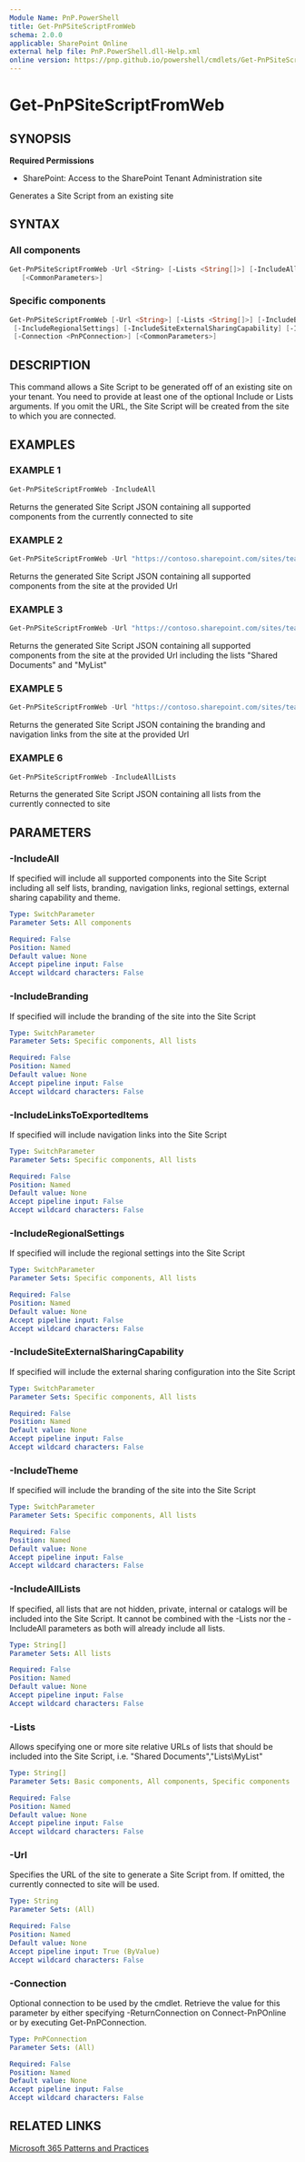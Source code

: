 ```yaml
---
Module Name: PnP.PowerShell
title: Get-PnPSiteScriptFromWeb
schema: 2.0.0
applicable: SharePoint Online
external help file: PnP.PowerShell.dll-Help.xml
online version: https://pnp.github.io/powershell/cmdlets/Get-PnPSiteScriptFromWeb.html
---
```

 
# Get-PnPSiteScriptFromWeb

## SYNOPSIS

**Required Permissions**

* SharePoint: Access to the SharePoint Tenant Administration site

Generates a Site Script from an existing site

## SYNTAX

### All components
```powershell
Get-PnPSiteScriptFromWeb -Url <String> [-Lists <String[]>] [-IncludeAll] [-Connection <PnPConnection>]
   [<CommonParameters>]
```

### Specific components
```powershell
Get-PnPSiteScriptFromWeb [-Url <String>] [-Lists <String[]>] [-IncludeBranding] [-IncludeLinksToExportedItems]
 [-IncludeRegionalSettings] [-IncludeSiteExternalSharingCapability] [-IncludeTheme]
 [-Connection <PnPConnection>] [<CommonParameters>]
```

## DESCRIPTION
This command allows a Site Script to be generated off of an existing site on your tenant. You need to provide at least one of the optional Include or Lists arguments. If you omit the URL, the Site Script will be created from the site to which you are connected.

## EXAMPLES

### EXAMPLE 1
```powershell
Get-PnPSiteScriptFromWeb -IncludeAll
```

Returns the generated Site Script JSON containing all supported components from the currently connected to site

### EXAMPLE 2
```powershell
Get-PnPSiteScriptFromWeb -Url "https://contoso.sharepoint.com/sites/teamsite" -IncludeAll
```

Returns the generated Site Script JSON containing all supported components from the site at the provided Url

### EXAMPLE 3
```powershell
Get-PnPSiteScriptFromWeb -Url "https://contoso.sharepoint.com/sites/teamsite" -IncludeAll -Lists "Shared Documents","Lists\MyList"
```

Returns the generated Site Script JSON containing all supported components from the site at the provided Url including the lists "Shared Documents" and "MyList"

### EXAMPLE 5
```powershell
Get-PnPSiteScriptFromWeb -Url "https://contoso.sharepoint.com/sites/teamsite" -IncludeBranding -IncludeLinksToExportedItems
```

Returns the generated Site Script JSON containing the branding and navigation links from the site at the provided Url

### EXAMPLE 6
```powershell
Get-PnPSiteScriptFromWeb -IncludeAllLists
```

Returns the generated Site Script JSON containing all lists from the currently connected to site

## PARAMETERS

### -IncludeAll
If specified will include all supported components into the Site Script including all self lists, branding, navigation links, regional settings, external sharing capability and theme.

```yaml
Type: SwitchParameter
Parameter Sets: All components

Required: False
Position: Named
Default value: None
Accept pipeline input: False
Accept wildcard characters: False
```

### -IncludeBranding
If specified will include the branding of the site into the Site Script

```yaml
Type: SwitchParameter
Parameter Sets: Specific components, All lists

Required: False
Position: Named
Default value: None
Accept pipeline input: False
Accept wildcard characters: False
```

### -IncludeLinksToExportedItems
If specified will include navigation links into the Site Script

```yaml
Type: SwitchParameter
Parameter Sets: Specific components, All lists

Required: False
Position: Named
Default value: None
Accept pipeline input: False
Accept wildcard characters: False
```

### -IncludeRegionalSettings
If specified will include the regional settings into the Site Script

```yaml
Type: SwitchParameter
Parameter Sets: Specific components, All lists

Required: False
Position: Named
Default value: None
Accept pipeline input: False
Accept wildcard characters: False
```

### -IncludeSiteExternalSharingCapability
If specified will include the external sharing configuration into the Site Script

```yaml
Type: SwitchParameter
Parameter Sets: Specific components, All lists

Required: False
Position: Named
Default value: None
Accept pipeline input: False
Accept wildcard characters: False
```

### -IncludeTheme
If specified will include the branding of the site into the Site Script

```yaml
Type: SwitchParameter
Parameter Sets: Specific components, All lists

Required: False
Position: Named
Default value: None
Accept pipeline input: False
Accept wildcard characters: False
```

### -IncludeAllLists
If specified, all lists that are not hidden, private, internal or catalogs will be included into the Site Script. It cannot be combined with the -Lists nor the -IncludeAll parameters as both will already include all lists.

```yaml
Type: String[]
Parameter Sets: All lists

Required: False
Position: Named
Default value: None
Accept pipeline input: False
Accept wildcard characters: False
```

### -Lists
Allows specifying one or more site relative URLs of lists that should be included into the Site Script, i.e. "Shared Documents","Lists\MyList"

```yaml
Type: String[]
Parameter Sets: Basic components, All components, Specific components

Required: False
Position: Named
Default value: None
Accept pipeline input: False
Accept wildcard characters: False
```

### -Url
Specifies the URL of the site to generate a Site Script from. If omitted, the currently connected to site will be used.

```yaml
Type: String
Parameter Sets: (All)

Required: False
Position: Named
Default value: None
Accept pipeline input: True (ByValue)
Accept wildcard characters: False
```

### -Connection
Optional connection to be used by the cmdlet. Retrieve the value for this parameter by either specifying -ReturnConnection on Connect-PnPOnline or by executing Get-PnPConnection.

```yaml
Type: PnPConnection
Parameter Sets: (All)

Required: False
Position: Named
Default value: None
Accept pipeline input: False
Accept wildcard characters: False
```

## RELATED LINKS

[Microsoft 365 Patterns and Practices](https://aka.ms/m365pnp)